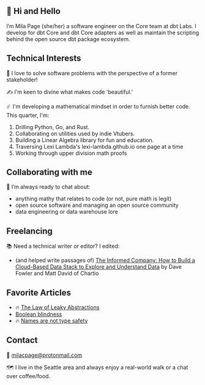 ## 👋 Hi and Hello

I’m Mila Page (she/her) a software engineer on the Core team at dbt Labs. I develop for dbt Core and dbt Core adapters as well as maintain the scripting behind the open source dbt package ecosystem. 

## Technical Interests

👀 I love to solve software problems with the perspective of a former stakeholder!

✍️ I'm keen to divine what makes code 'beautiful.' 

☄️ I'm developing a mathematical mindset in order to furnish better code. This quarter, I'm:
  1. Drilling Python, Go, and Rust. 
  2. Collaborating on utilities used by indie Vtubers.
  3. Building a Linear Algebra library for fun and education.
  4. Traversing Lexi Lambda's lexi-lambda.github.io one page at a time
  5. Working through upper division math proofs
 
## Collaborating with me

💞️ I’m always ready to chat about:
- anything mathy that relates to code (or not, pure math is legit)
- open source software and managing an open source community
- data engineering or data warehouse lore

## Freelancing

📚 Need a technical writer or editor? I edited:
* (and helped write passages of) [The Informed Company: How to Build a Cloud-Based Data Stack to Explore and Understand Data](https://www.amazon.com/Informed-Company-Cloud-Based-Explore-Understand/dp/1119748003) by Dave Fowler and Matt David of Chartio

## Favorite Articles
- :fire: [The Law of Leaky Abstractions](https://www.joelonsoftware.com/2002/11/11/the-law-of-leaky-abstractions/)
- [Boolean blindness](https://shreevatsa.wordpress.com/2015/01/31/boolean-blindness/)
- :fire: [Names are not type safety](https://lexi-lambda.github.io/blog/2020/11/01/names-are-not-type-safety/)

## Contact

📨 milacpage@protonmail.com

🗺️ I live in the Seattle area and always enjoy a real-world walk or a chat over coffee/food.

